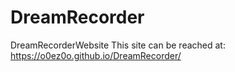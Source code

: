 # DreamRecorder
DreamRecorderWebsite
This site can be reached at:
https://o0ez0o.github.io/DreamRecorder/
